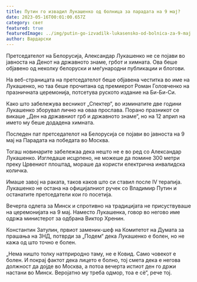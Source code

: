 ```yaml
---
title: Путин го извадил Лукашенко од болница за парадата на 9 мај?
date: 2023-05-16T00:01:00.657Z
category: свет
featured: true
featuredImage: ../img/putin-go-izvadilk-lukasensko-od-bolnica-za-9-maj.jpg
author: Вардарски
---
```

Претседателот на Белорусија, Александар Лукашенко не се појави во јавноста на Денот на државното знаме, грбот и химната. Ова беше објавено од неколку белоруски и меѓународни публикации и блогови.

На веб-страницата на претседателот беше објавена честитка во име на Лукашенко, но таа беше прочитана од премиерот Роман Головченко на празничната церемонија, потсетува руското издание на Би-Би-Си.

Како што забележува весникот „Спектер“, во изминатите две години Лукашенко зборувал лично на оваа прослава. Порано празникот се викаше „Ден на државниот грб и државното знаме“, но на 12 април на името му беше додадена химната.

Последен пат претседателот на Белорусија се појави во јавноста на 9 мај на Парадата на победата во Москва.

Тогаш новинарите забележаа дека нешто не е во ред со Александар Лукашенко. Изгледаше исцрпено, не можеше да помине 300 метри преку Црвениот плоштад, мораше да користи електрична инвалидска количка.

Имаше завој на раката, таков каков што си ставил после IV терапија. Лукашенко не остана на официјалниот ручек со Владимир Путин и останатите претседатели кои го посетија.

Вечерта одлета за Минск и спротивно на традицијата не присуствуваше на церемонијата на 9 мај. Наместо Лукашенка, говор во негово име одржа министерот за одбрана Виктор Хренин.

Константин Затулин, првиот заменик-шеф на Комитетот на Думата за прашања на ЗНД, потврди за „Подем“ дека Лукашенко е болен, но не кажа од што точно е болен.

„Нема ништо толку натприродно таму, не е Ковид. Само човекот е болен. И покрај фактот дека лицето е болно, тој смета дека е негова должност да дојде во Москва, а потоа вечерта истиот ден го држи настани во Минск. Веројатно му треба одмор, тоа е сè“, рече тој.